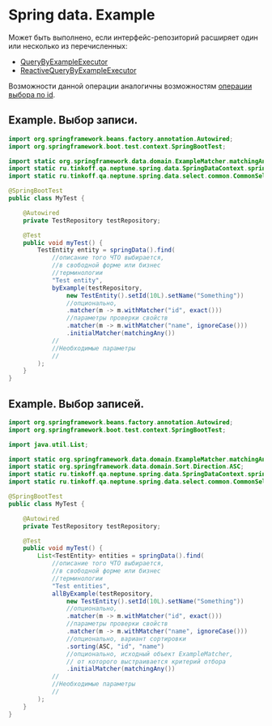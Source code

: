 # Spring data. Example

Может быть выполнено, если интерфейс-репозиторий расширяет один или несколько из перечисленных:

- [QueryByExampleExecutor](https://docs.spring.io/spring-data/commons/docs/current/api/org/springframework/data/repository/query/QueryByExampleExecutor.html)
- [ReactiveQueryByExampleExecutor](https://docs.spring.io/spring-data/commons/docs/current/api/org/springframework/data/repository/query/ReactiveQueryByExampleExecutor.html)

Возможности данной операции аналогичны возможностям [операции выбора по id](Id.md).

## Example. Выбор записи.

```java
import org.springframework.beans.factory.annotation.Autowired;
import org.springframework.boot.test.context.SpringBootTest;

import static org.springframework.data.domain.ExampleMatcher.matchingAny;
import static ru.tinkoff.qa.neptune.spring.data.SpringDataContext.springData;
import static ru.tinkoff.qa.neptune.spring.data.select.common.CommonSelectStepFactory.byExample;

@SpringBootTest
public class MyTest {

    @Autowired
    private TestRepository testRepository;

    @Test
    public void myTest() {
        TestEntity entity = springData().find(
            //описание того ЧТО выбирается,
            //в свободной форме или бизнес
            //терминологии
            "Test entity",
            byExample(testRepository,
                new TestEntity().setId(10L).setName("Something"))
                //опционально,
                .matcher(m -> m.withMatcher("id", exact()))
                //параметры проверки свойств
                .matcher(m -> m.withMatcher("name", ignoreCase()))
                .initialMatcher(matchingAny())
            //
            //Необходимые параметры
            //
        );
    }
}
```

## Example. Выбор записей.

```java
import org.springframework.beans.factory.annotation.Autowired;
import org.springframework.boot.test.context.SpringBootTest;

import java.util.List;

import static org.springframework.data.domain.ExampleMatcher.matchingAny;
import static org.springframework.data.domain.Sort.Direction.ASC;
import static ru.tinkoff.qa.neptune.spring.data.SpringDataContext.springData;
import static ru.tinkoff.qa.neptune.spring.data.select.common.CommonSelectStepFactory.allByExample;

@SpringBootTest
public class MyTest {

    @Autowired
    private TestRepository testRepository;

    @Test
    public void myTest() {
        List<TestEntity> entities = springData().find(
            //описание того ЧТО выбирается,
            //в свободной форме или бизнес
            //терминологии
            "Test entities",
            allByExample(testRepository,
                new TestEntity().setId(10L).setName("Something"))
                //опционально,
                .matcher(m -> m.withMatcher("id", exact()))
                //параметры проверки свойств
                .matcher(m -> m.withMatcher("name", ignoreCase()))
                //опционально, вариант сортировки
                .sorting(ASC, "id", "name")
                //опционально, исходный объект ExampleMatcher,
                // от которого выстраивается критерий отбора
                .initialMatcher(matchingAny())
            //
            //Необходимые параметры
            //
        );
    }
}
```